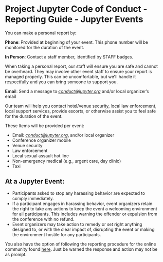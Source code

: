 # Project Jupyter Code of Conduct - Reporting Guide - Jupyter Events

You can make a personal report by:

**Phone**: Provided at beginning of your event. This phone number will be monitored for the duration of the event.

**In Person**: Contact a staff member, identified by STAFF badges.

When taking a personal report, our staff will ensure you are safe and cannot be overheard. They may involve other event staff to ensure your report is managed properly. This can be uncomfortable, but we'll handle it respectfully and you can bring someone to support you.

**Email**: Send a message to [*conduct@jupyter.org*](mailto:conduct@jupyter.org) and/or local organizer’s email

Our team will help you contact hotel/venue security, local law enforcement, local support services, provide escorts, or otherwise assist you to feel safe for the duration of the event.

These Items will be provided per event:

* Email: [*conduct@jupyter.org*](mailto:conduct@jupyter.org), and/or local organizer
* Conference organizer mobile
* Venue security
* Law enforcement
* Local sexual assault hot line
* Non-emergency medical (e.g., urgent care, day clinic)
* Taxi


## At a Jupyter Event:
* Participants asked to stop any harassing behavior are expected to comply immediately.
* If a participant engages in harassing behavior, event organizers retain the right to take any actions to keep the event a welcoming environment for all participants. This includes warning the offender or expulsion from the conference with no refund.
* Event organizers may take action to remedy or set right anything designed to, or with the clear impact of, disrupting the event or making the environment hostile for any participants.

You also have the option of following the reporting procedure for the online community found [here](https://goo.gl/forms/sJzOIie3zde9M71T2). Just be warned the response and action may not be as prompt. 

